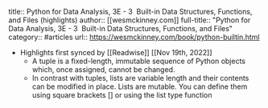 title:: Python for Data Analysis, 3E - 3  Built-in Data Structures, Functions, and Files (highlights)
author:: [[wesmckinney.com]]
full-title:: "Python for Data Analysis, 3E - 3  Built-in Data Structures, Functions, and Files"
category:: #articles
url:: https://wesmckinney.com/book/python-builtin.html

- Highlights first synced by [[Readwise]] [[Nov 19th, 2022]]
	- A tuple is a fixed-length, immutable sequence of Python objects which, once assigned, cannot be changed.
	- In contrast with tuples, lists are variable length and their contents can be modified in place. Lists are mutable. You can define them using square brackets [] or using the list type function